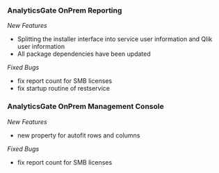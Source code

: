### AnalyticsGate OnPrem Reporting

*New Features*
- Splitting the installer interface into service user information and Qlik user information
- All package dependencies have been updated

*Fixed Bugs*
- fix report count for SMB licenses
- fix startup routine of restservice


### AnalyticsGate OnPrem Management Console

*New Features*
- new property for autofit rows and columns
  
*Fixed Bugs*
- fix report count for SMB licenses
